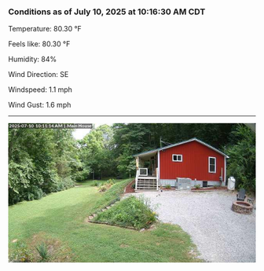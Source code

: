 ### Conditions as of July 10, 2025 at 10:16:30 AM CDT 

Temperature: 80.30 &deg;F

Feels like: 80.30 &deg;F

Humidity: 84%

Wind Direction: SE

Windspeed: 1.1 mph

Wind Gust: 1.6 mph

---

<img src="./images/latest.jpeg"/>

